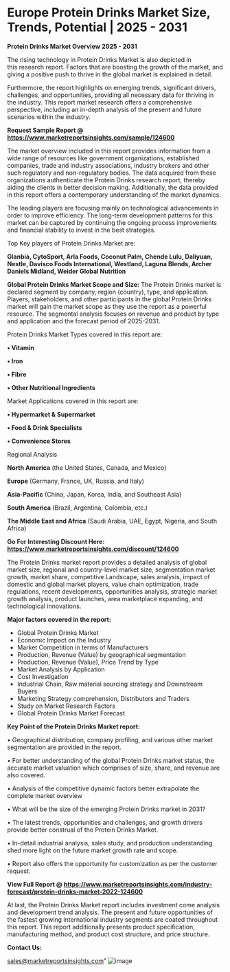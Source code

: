# Europe Protein Drinks Market Size, Trends, Potential | 2025 - 2031

<Strong> Protein Drinks Market Overview 2025 - 2031</strong>

The rising technology in Protein Drinks Market is also depicted in this research report. Factors that are boosting the growth of the market, and giving a positive push to thrive in the global market is explained in detail.

Furthermore, the report highlights on emerging trends, significant drivers, challenges, and opportunities, providing all necessary data for thriving in the industry. This report market research offers a comprehensive perspective, including an in-depth analysis of the present and future scenarios within the industry.

<strong>Request Sample Report @ <a href=https://www.marketreportsinsights.com/sample/124600>https://www.marketreportsinsights.com/sample/124600</a></strong>

The market overview included in this report provides information from a wide range of resources like government organizations, established companies, trade and industry associations, industry brokers and other such regulatory and non-regulatory bodies. The data acquired from these organizations authenticate the Protein Drinks research report, thereby aiding the clients in better decision making. Additionally, the data provided in this report offers a contemporary understanding of the market dynamics.

The leading players are focusing mainly on technological advancements in order to improve efficiency. The long-term development patterns for this market can be captured by continuing the ongoing process improvements and financial stability to invest in the best strategies.

Top Key players of Protein Drinks Market are:

<strong>Glanbia, CytoSport, Arla Foods, Coconut Palm, Chende Lulu, Daliyuan, Nestle, Davisco Foods International, Westland, Laguna Blends, Archer Daniels Midland, Weider Global Nutrition</strong>

<strong><b>Global Protein Drinks Market Scope and Size:</b></strong>
The Protein Drinks market is declared segment by company, region (country), type, and application. Players, stakeholders, and other participants in the global Protein Drinks market will gain the market scope as they use the report as a powerful resource. The segmental analysis focuses on revenue and product by type and application and the forecast period of 2025-2031.

Protein Drinks Market Types covered in this report are:

<strong>• Vitamin

• Iron

• Fibre

• Other Nutritional Ingredients</strong>

Market Applications covered in this report are:

<strong>• Hypermarket & Supermarket

• Food & Drink Specialists

• Convenience Stores</strong> 

Regional Analysis

<strong>North America</strong> (the United States, Canada, and Mexico)

<strong>Europe</strong> (Germany, France, UK, Russia, and Italy)

<strong>Asia-Pacific</strong> (China, Japan, Korea, India, and Southeast Asia)

<strong>South America</strong> (Brazil, Argentina, Colombia, etc.)

<strong>The Middle East and Africa</strong> (Saudi Arabia, UAE, Egypt, Nigeria, and South Africa)

<strong>Go For Interesting Discount Here: <a href=https://www.marketreportsinsights.com/discount/124600>https://www.marketreportsinsights.com/discount/124600</a></strong>

The Protein Drinks market report provides a detailed analysis of global market size, regional and country-level market size, segmentation market growth, market share, competitive Landscape, sales analysis, impact of domestic and global market players, value chain optimization, trade regulations, recent developments, opportunities analysis, strategic market growth analysis, product launches, area marketplace expanding, and technological innovations.

<strong><b>Major factors covered in the report:</b></strong>
<ul>
  <li>Global Protein Drinks Market </li>
  <li>Economic Impact on the Industry</li>
  <li>Market Competition in terms of Manufacturers</li>
  <li>Production, Revenue (Value) by geographical segmentation</li>
  <li>Production, Revenue (Value), Price Trend by Type</li>
  <li>Market Analysis by Application</li>
  <li>Cost Investigation</li>
  <li>Industrial Chain, Raw material sourcing strategy and Downstream Buyers</li>
  <li>Marketing Strategy comprehension, Distributors and Traders</li>
  <li>Study on Market Research Factors</li>
  <li>Global Protein Drinks Market Forecast</li>
</ul>

<strong><b>Key Point of the Protein Drinks Market report:</b></strong>

• Geographical distribution, company profiling, and various other market segmentation are provided in the report.

• For better understanding of the global Protein Drinks market status, the accurate market valuation which comprises of size, share, and revenue are also covered.

• Analysis of the competitive dynamic factors better extrapolate the complete market overview

• What will be the size of the emerging Protein Drinks market in 2031?

• The latest trends, opportunities and challenges, and growth drivers provide better construal of the Protein Drinks Market.

• In-detail industrial analysis, sales study, and production understanding shed more light on the future market growth rate and scope.

• Report also offers the opportunity for customization as per the customer request.

<strong><b>View Full Report @ <a href=https://www.marketreportsinsights.com/industry-forecast/protein-drinks-market-2022-124600>https://www.marketreportsinsights.com/industry-forecast/protein-drinks-market-2022-124600</a></b></strong>


At last, the Protein Drinks Market report includes investment come analysis and development trend analysis. The present and future opportunities of the fastest growing international industry segments are coated throughout this report. This report additionally presents product specification, manufacturing method, and product cost structure, and price structure.

<strong>Contact Us:</strong>

sales@marketreportsinsights.com"
![image](https://github.com/user-attachments/assets/8d0e7b03-0cc3-408f-aa77-783ac608e1d6)
